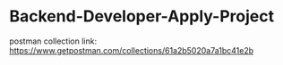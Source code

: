 # Backend-Developer-Apply-Project
  postman collection link: https://www.getpostman.com/collections/61a2b5020a7a1bc41e2b

